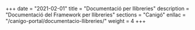 +++
date        = "2021-02-01"
title       = "Documentació per llibreries"
description = "Documentació del Framework per llibreries"
sections    = "Canigó"
enllac		= "/canigo-portal/documentacio-llibreries/"
weight		= 4
+++
